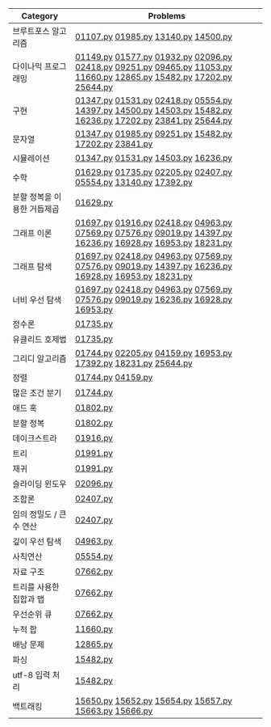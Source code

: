 | Category | Problems |
| --- | --- |
| 브루트포스 알고리즘 | [01107.py](/boj/01107.py) [01985.py](/boj/01985.py) [13140.py](/boj/13140.py) [14500.py](/boj/14500.py) |
| 다이나믹 프로그래밍 | [01149.py](/boj/01149.py) [01577.py](/boj/01577.py) [01932.py](/boj/01932.py) [02096.py](/boj/02096.py) [02418.py](/boj/02418.py) [09251.py](/boj/09251.py) [09465.py](/boj/09465.py) [11053.py](/boj/11053.py) [11660.py](/boj/11660.py) [12865.py](/boj/12865.py) [15482.py](/boj/15482.py) [17202.py](/boj/17202.py) [25644.py](/boj/25644.py) |
| 구현 | [01347.py](/boj/01347.py) [01531.py](/boj/01531.py) [02418.py](/boj/02418.py) [05554.py](/boj/05554.py) [14397.py](/boj/14397.py) [14500.py](/boj/14500.py) [14503.py](/boj/14503.py) [15482.py](/boj/15482.py) [16236.py](/boj/16236.py) [17202.py](/boj/17202.py) [23841.py](/boj/23841.py) [25644.py](/boj/25644.py) |
| 문자열 | [01347.py](/boj/01347.py) [01985.py](/boj/01985.py) [09251.py](/boj/09251.py) [15482.py](/boj/15482.py) [17202.py](/boj/17202.py) [23841.py](/boj/23841.py) |
| 시뮬레이션 | [01347.py](/boj/01347.py) [01531.py](/boj/01531.py) [14503.py](/boj/14503.py) [16236.py](/boj/16236.py) |
| 수학 | [01629.py](/boj/01629.py) [01735.py](/boj/01735.py) [02205.py](/boj/02205.py) [02407.py](/boj/02407.py) [05554.py](/boj/05554.py) [13140.py](/boj/13140.py) [17392.py](/boj/17392.py) |
| 분할 정복을 이용한 거듭제곱 | [01629.py](/boj/01629.py) |
| 그래프 이론 | [01697.py](/boj/01697.py) [01916.py](/boj/01916.py) [02418.py](/boj/02418.py) [04963.py](/boj/04963.py) [07569.py](/boj/07569.py) [07576.py](/boj/07576.py) [09019.py](/boj/09019.py) [14397.py](/boj/14397.py) [16236.py](/boj/16236.py) [16928.py](/boj/16928.py) [16953.py](/boj/16953.py) [18231.py](/boj/18231.py) |
| 그래프 탐색 | [01697.py](/boj/01697.py) [02418.py](/boj/02418.py) [04963.py](/boj/04963.py) [07569.py](/boj/07569.py) [07576.py](/boj/07576.py) [09019.py](/boj/09019.py) [14397.py](/boj/14397.py) [16236.py](/boj/16236.py) [16928.py](/boj/16928.py) [16953.py](/boj/16953.py) [18231.py](/boj/18231.py) |
| 너비 우선 탐색 | [01697.py](/boj/01697.py) [02418.py](/boj/02418.py) [04963.py](/boj/04963.py) [07569.py](/boj/07569.py) [07576.py](/boj/07576.py) [09019.py](/boj/09019.py) [16236.py](/boj/16236.py) [16928.py](/boj/16928.py) [16953.py](/boj/16953.py) |
| 정수론 | [01735.py](/boj/01735.py) |
| 유클리드 호제법 | [01735.py](/boj/01735.py) |
| 그리디 알고리즘 | [01744.py](/boj/01744.py) [02205.py](/boj/02205.py) [04159.py](/boj/04159.py) [16953.py](/boj/16953.py) [17392.py](/boj/17392.py) [18231.py](/boj/18231.py) [25644.py](/boj/25644.py) |
| 정렬 | [01744.py](/boj/01744.py) [04159.py](/boj/04159.py) |
| 많은 조건 분기 | [01744.py](/boj/01744.py) |
| 애드 혹 | [01802.py](/boj/01802.py) |
| 분할 정복 | [01802.py](/boj/01802.py) |
| 데이크스트라 | [01916.py](/boj/01916.py) |
| 트리 | [01991.py](/boj/01991.py) |
| 재귀 | [01991.py](/boj/01991.py) |
| 슬라이딩 윈도우 | [02096.py](/boj/02096.py) |
| 조합론 | [02407.py](/boj/02407.py) |
| 임의 정밀도 / 큰 수 연산 | [02407.py](/boj/02407.py) |
| 깊이 우선 탐색 | [04963.py](/boj/04963.py) |
| 사칙연산 | [05554.py](/boj/05554.py) |
| 자료 구조 | [07662.py](/boj/07662.py) |
| 트리를 사용한 집합과 맵 | [07662.py](/boj/07662.py) |
| 우선순위 큐 | [07662.py](/boj/07662.py) |
| 누적 합 | [11660.py](/boj/11660.py) |
| 배낭 문제 | [12865.py](/boj/12865.py) |
| 파싱 | [15482.py](/boj/15482.py) |
| utf-8 입력 처리 | [15482.py](/boj/15482.py) |
| 백트래킹 | [15650.py](/boj/15650.py) [15652.py](/boj/15652.py) [15654.py](/boj/15654.py) [15657.py](/boj/15657.py) [15663.py](/boj/15663.py) [15666.py](/boj/15666.py) |
